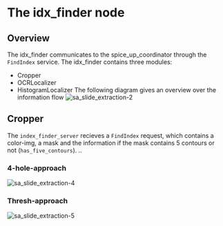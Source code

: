 # The idx_finder node
## Overview
The idx_finder communicates to the spice_up_coordinator through the `FindIndex` service.
The idx_finder contains three modules:
* Cropper
* OCRLocalizer
* HistogramLocalizer
The following diagram gives an overview over the information flow
![sa_slide_extraction-2](https://github.com/user-attachments/assets/dfa406e3-daf2-415a-a3bc-d2a7d2a0ce85)

## Cropper
The `index_finder_server` recieves a `FindIndex` request, which contains a color-img, a mask and the information if the mask contains 5 contours or not (`has_five_contours`).
..
### 4-hole-approach
![sa_slide_extraction-4](https://github.com/user-attachments/assets/7e2f8815-7cf9-4dbe-9b8c-99bbe5e49744)
### Thresh-approach
![sa_slide_extraction-5](https://github.com/user-attachments/assets/04e27a41-a48c-42c6-9785-6dbbdc426fc0)

